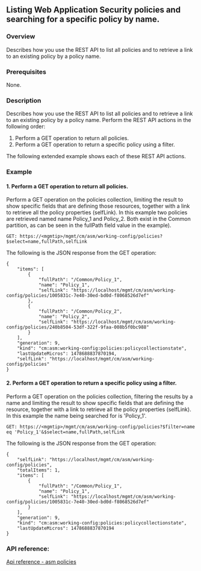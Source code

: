 ## Listing Web Application Security policies and searching for a specific policy by name.

### Overview
Describes how you use the REST API to list all policies and to retrieve a link to an existing policy by a policy name.

### Prerequisites
None.

### Description
Describes how you use the REST API to list all policies and to retrieve a link to an existing policy by a policy name.
Perform the REST API actions in the following order:
1. Perform a GET operation to return all policies.
2. Perform a GET operation to return a specific policy using a filter.

The following extended example shows each of these REST API actions.

### Example

#### 1. Perform a GET operation to return all policies.
Perform a GET operation on the policies collection, limiting the result to show specific fields that are defining those resources, together with a link to retrieve all the policy properties (selfLink). In this example two policies are retrieved named name Policy_1 and Policy_2. Both exist in the Common partition, as can be seen in the fullPath field value in the example).
```
GET: https://<mgmtip>/mgmt/cm/asm/working-config/policies?$select=name,fullPath,selfLink
```
The following is the JSON response from the GET operation:
```
{
    "items": [
        {
            "fullPath": "/Common/Policy_1",
            "name": "Policy_1",
            "selfLink": "https://localhost/mgmt/cm/asm/working-config/policies/1005831c-7e40-30ed-bd0d-f8068526d7ef"
        },
        {
            "fullPath": "/Common/Policy_2",
            "name": "Policy_2",
            "selfLink": "https://localhost/mgmt/cm/asm/working-config/policies/240b8504-53df-322f-9faa-008b5f0bc988"
        }
    ],
    "generation": 9,
    "kind": "cm:asm:working-config:policies:policycollectionstate",
    "lastUpdateMicros": 1478688837870194,
    "selfLink": "https://localhost/mgmt/cm/asm/working-config/policies"
}
```

#### 2. Perform a GET operation to return a specific policy using a filter.
Perform a GET operation on the policies collection, filtering the results by a name and limiting the result to show specific fields that are defining the resource, together with a link to retrieve all the policy properties (selfLink). In this example the name being searched for is 'Policy_1'.
```
GET: https://<mgmtip>/mgmt/cm/asm/working-config/policies?$filter=name eq 'Policy_1'&$select=name,fullPath,selfLink
```
The following is the JSON response from the GET operation:
```
{
    "selfLink": "https://localhost/mgmt/cm/asm/working-config/policies",
    "totalItems": 1,
    "items": [
        {
            "fullPath": "/Common/Policy_1",
            "name": "Policy_1",
            "selfLink": "https://localhost/mgmt/cm/asm/working-config/policies/1005831c-7e40-30ed-bd0d-f8068526d7ef"
        }
    ],
    "generation": 9,
    "kind": "cm:asm:working-config:policies:policycollectionstate",
    "lastUpdateMicros": 1478688837870194
}
```

### API reference:
[Api reference - asm policies](../html-reference/asm-policies.html)